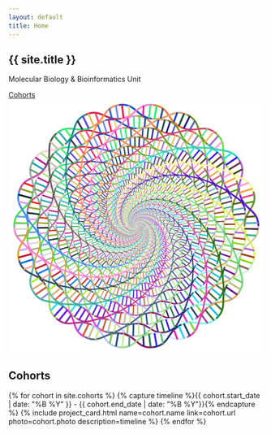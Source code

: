 ```yaml
---
layout: default
title: Home
---
```


<div
  class="flex flex-1 flex-wrap flex-col md:flex-row  items-center justify-between w-full m-auto p-8 md:px-16 dark:bg-gray-800">
  <div class="flex flex-col py-16 text-center md:text-start">
    <h2 class="mb-4 font-semibold text-8xl text-blue-800 dark:text-blue-400">
      {{ site.title }}
    </h2>
    <p class="mb-4 text-xl text-gray-500 dark:text-gray-400">
      Molecular Biology & Bioinformatics Unit
    </p>
    <a href="/#cohorts" class="w-1/2 mx-auto md:mx-0 py-2 px-4 rounded bg-blue-800 dark:bg-blue-400 text-white dark:text-gray-800 hover:bg-transparent hover:border hover:border-blue-800 hover:text-gray-500 hover:dark:border-blue-400 hover:dark:text-white text-center uppercase">
      Cohorts
    </a>
  </div>
  <div class="flex flex-col items-center justify-center w-2/5 overflow-hidden">
    <img src="/assets/img/dna.svg" alt="illustration" class="w-full dna-img">
  </div>
</div>

<div id="cohorts" class="w-full m-auto px-8 py-16 md:px-16 bg-gray-100 dark:bg-gray-900">
  <h2 class="text-4xl text-blue-800 dark:text-blue-400">Cohorts</h2>
  <div class="mt-4 mb-8 h-[1px] w-1/3 bg-blue-800 dark:bg-blue-400"></div>

  <div class="grid grid-cols-1 sm:grid-cols-2 gap-x-4 gap-y-8">
    {% for cohort in site.cohorts %}
      {% capture timeline %}{{ cohort.start_date | date: "%B %Y" }} - {{ cohort.end_date | date: "%B %Y"}}{% endcapture %}
      {% include project_card.html name=cohort.name link=cohort.url photo=cohort.photo description=timeline %}
    {% endfor %}
  </div>
</div>
